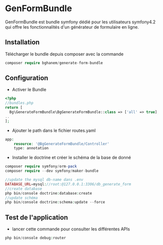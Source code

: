 # GenFormBundle
GenFormBundle est bundle symfony dédié pour les utilisateurs symfony4.2 qui offre les fonctionnalités d'un générateur de formulaire en ligne.

## Installation
Télécharger le bundle depuis composer avec la commande 
```php
composer require bghanem/generate-form-bundle
```
## Configuration
* Activer le Bundle
```php
<?php
//bundles.php
return [
  Bg\GenerateFormBundle\BgGenerateFormBundle::class => ['all' => true],
..
];
```
* Ajouter le path dans le fichier routes.yaml
```php
app:
    resource: '@BgGenerateFormBundle/Controller'
    type: annotation
```
* Installer le doctrine et créer le schéma de la base de donné
```php
composer require symfony/orm-pack
composer require --dev symfony/maker-bundle
```
```php
//update the mysql db-name dans .env
DATABASE_URL=mysql://root:@127.0.0.1:3306/db_generate_form
//create database
php bin/console doctrine:database:create
//update schéma 
php bin/console doctrine:schema:update --force
```
## Test de l'application
* lancer cette commande pour consulter les différentes APIs 
```php
php bin/console debug:router
```
